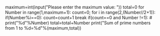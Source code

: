 maximum=int(input("Please enter the maximum value: "))
total=0
for Number in range(1,maximum+1):
    count=0;
    for i in range(2,(Number//2+1)):
        if(Number%i==0):
          count=count+1
          break
    if(count==0 and Number !=1):
       # print("%d"%Number)
        total=total+Number
print("Sum of prime numbers from 1 to %d=%d"%(maximum,total))
